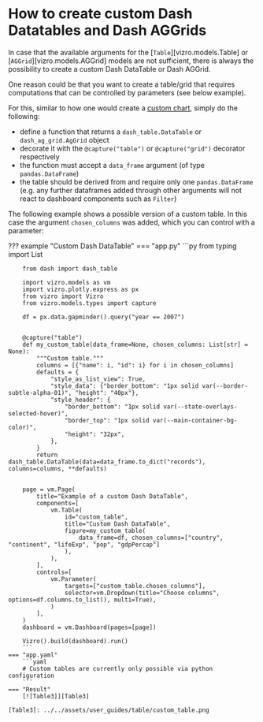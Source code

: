 # How to create custom Dash Datatables and Dash AGGrids

In case that the available arguments for the [`Table`][vizro.models.Table] or [`AGGrid`][vizro.models.AGGrid] models are not sufficient,
there is always the possibility to create a custom Dash DataTable or Dash AGGrid.

One reason could be that you want to create a table/grid that requires computations that can be controlled by parameters (see below example).

For this, similar to how one would create a [custom chart](../user-guides/custom-charts.md), simply do the following:

- define a function that returns a  `dash_table.DataTable` or `dash_ag_grid.AgGrid` object
- decorate it with the `@capture("table")` or `@capture("grid")` decorator respectively
- the function must accept a `data_frame` argument (of type `pandas.DataFrame`)
- the table should be derived from and require only one `pandas.DataFrame` (e.g. any further dataframes added through other arguments will not react to dashboard components such as `Filter`)

The following example shows a possible version of a custom table. In this case the argument `chosen_columns` was added, which you can control with a parameter:

??? example "Custom Dash DataTable"
    === "app.py"
        ```py
        from typing import List

        from dash import dash_table

        import vizro.models as vm
        import vizro.plotly.express as px
        from vizro import Vizro
        from vizro.models.types import capture

        df = px.data.gapminder().query("year == 2007")


        @capture("table")
        def my_custom_table(data_frame=None, chosen_columns: List[str] = None):
            """Custom table."""
            columns = [{"name": i, "id": i} for i in chosen_columns]
            defaults = {
                "style_as_list_view": True,
                "style_data": {"border_bottom": "1px solid var(--border-subtle-alpha-01)", "height": "40px"},
                "style_header": {
                    "border_bottom": "1px solid var(--state-overlays-selected-hover)",
                    "border_top": "1px solid var(--main-container-bg-color)",
                    "height": "32px",
                },
            }
            return dash_table.DataTable(data=data_frame.to_dict("records"), columns=columns, **defaults)


        page = vm.Page(
            title="Example of a custom Dash DataTable",
            components=[
                vm.Table(
                    id="custom_table",
                    title="Custom Dash DataTable",
                    figure=my_custom_table(
                        data_frame=df, chosen_columns=["country", "continent", "lifeExp", "pop", "gdpPercap"]
                    ),
                ),
            ],
            controls=[
                vm.Parameter(
                    targets=["custom_table.chosen_columns"],
                    selector=vm.Dropdown(title="Choose columns", options=df.columns.to_list(), multi=True),
                )
            ],
        )
        dashboard = vm.Dashboard(pages=[page])

        Vizro().build(dashboard).run()
        ```
    === "app.yaml"
        ```yaml
        # Custom tables are currently only possible via python configuration
        ```
    === "Result"
        [![Table3]][Table3]

    [Table3]: ../../assets/user_guides/table/custom_table.png
